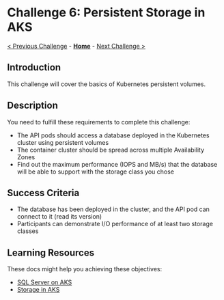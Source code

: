 # Challenge 6: Persistent Storage in AKS

[< Previous Challenge](./05-aks_security.md) - **[Home](../README.md)** - [Next Challenge >](./07-aks_mesh.md)

## Introduction

This challenge will cover the basics of Kubernetes persistent volumes.

## Description

You need to fulfill these requirements to complete this challenge:

- The API pods should access a database deployed in the Kubernetes cluster using persistent volumes
- The container cluster should be spread across multiple Availability Zones
- Find out the maximum performance (IOPS and MB/s) that the database will be able to support with the storage class you chose

## Success Criteria

- The database has been deployed in the cluster, and the API pod can connect to it (read its version)
- Participants can demonstrate I/O performance of at least two storage classes

## Learning Resources

These docs might help you achieving these objectives:

- [SQL Server on AKS](https://docs.microsoft.com/sql/linux/tutorial-sql-server-containers-kubernetes)
- [Storage in AKS](https://docs.microsoft.com/azure/aks/concepts-storage)